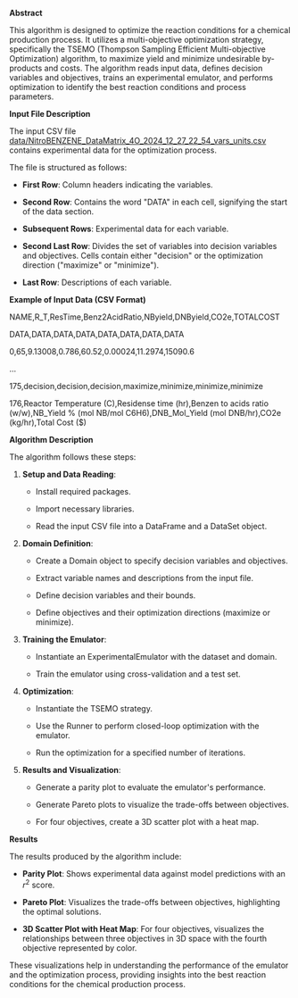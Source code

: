**Abstract**

This algorithm is designed to optimize the reaction conditions for a chemical production process. It utilizes a multi-objective optimization strategy, specifically the TSEMO (Thompson Sampling Efficient Multi-objective Optimization) algorithm, to maximize yield and minimize undesirable by-products and costs. The algorithm reads input data, defines decision variables and objectives, trains an experimental emulator, and performs optimization to identify the best reaction conditions and process parameters.

**Input File Description**

The input CSV file  [data/NitroBENZENE_DataMatrix_4O_2024_12_27_22_54_vars_units.csv](data/NitroBENZENE_DataMatrix_4O_2024_12_27_22_54_vars_units.csv) contains experimental data for the optimization process. 

The file is structured as follows:

* **First Row**: Column headers indicating the variables.

* **Second Row**: Contains the word "DATA" in each cell, signifying the start of the data section.

* **Subsequent Rows**: Experimental data for each variable.

* **Second Last Row**: Divides the set of variables into decision variables and objectives. Cells contain either "decision" or the optimization direction ("maximize" or "minimize").

* **Last Row**: Descriptions of each variable.

**Example of Input Data (CSV Format)**

NAME,R\_T,ResTime,Benz2AcidRatio,NByield,DNByield,CO2e,TOTALCOST

DATA,DATA,DATA,DATA,DATA,DATA,DATA,DATA

0,65,9.13008,0.786,60.52,0.00024,11.2974,15090.6

...

175,decision,decision,decision,maximize,minimize,minimize,minimize

176,Reactor Temperature (C),Residense time (hr),Benzen to acids ratio (w/w),NB\_Yield % (mol NB/mol C6H6),DNB\_Mol\_Yield (mol DNB/hr),CO2e (kg/hr),Total Cost ($)

**Algorithm Description**

The algorithm follows these steps:

1. **Setup and Data Reading**:

   * Install required packages.

   * Import necessary libraries.

   * Read the input CSV file into a DataFrame and a DataSet object.

2. **Domain Definition**:

   * Create a Domain object to specify decision variables and objectives.

   * Extract variable names and descriptions from the input file.

   * Define decision variables and their bounds.

   * Define objectives and their optimization directions (maximize or minimize).

3. **Training the Emulator**:

   * Instantiate an ExperimentalEmulator with the dataset and domain.

   * Train the emulator using cross-validation and a test set.

4. **Optimization**:

   * Instantiate the TSEMO strategy.

   * Use the Runner to perform closed-loop optimization with the emulator.

   * Run the optimization for a specified number of iterations.

5. **Results and Visualization**:

   * Generate a parity plot to evaluate the emulator's performance.

   * Generate Pareto plots to visualize the trade-offs between objectives.

   * For four objectives, create a 3D scatter plot with a heat map.

**Results**

The results produced by the algorithm include:

* **Parity Plot**: Shows experimental data against model predictions with an $r^2$ score.

* **Pareto Plot**: Visualizes the trade-offs between objectives, highlighting the optimal solutions.

* **3D Scatter Plot with Heat Map**: For four objectives, visualizes the relationships between three objectives in 3D space with the fourth objective represented by color.

These visualizations help in understanding the performance of the emulator and the optimization process, providing insights into the best reaction conditions for the chemical production process.

